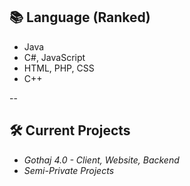 ## 📚 Language (Ranked)
- Java
- C#, JavaScript
- HTML, PHP, CSS
- C++

--

## 🛠️ Current Projects
- *Gothaj 4.0 - Client, Website, Backend*
- *Semi-Private Projects*

